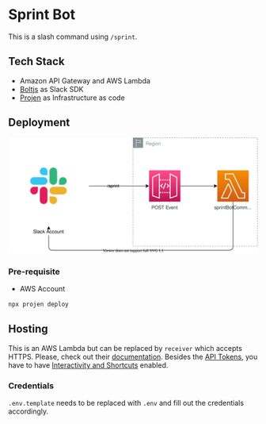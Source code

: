 # Sprint Bot

This is a slash command using `/sprint`.

## Tech Stack

- Amazon API Gateway and AWS Lambda
- [Boltjs](https://slack.dev/bolt-js/tutorial/getting-started) as Slack SDK
- [Projen](https://github.com/projen/projen) as Infrastructure as code

## Deployment

![Architecture](.drawio/architecture.drawio.svg)

### Pre-requisite

- AWS Account

```bash
npx projen deploy
```

## Hosting

This is an AWS Lambda but can be replaced by `receiver` which accepts HTTPS.
Please, check out their [documentation](https://slack.dev/bolt-js/tutorial/getting-started).
Besides the [API Tokens](https://api.slack.com/legacy/oauth), you have to have [Interactivity and Shortcuts](https://api.slack.com/messaging/interactivity#components) enabled.

### Credentials

`.env.template` needs to be replaced with `.env` and fill out the credentials accordingly.
